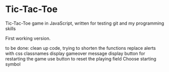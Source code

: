 # Tic-Tac-Toe
Tic-Tac-Toe game in JavaScript, written for testing git and my programming skills

First working version. 

to be done:
clean up code, trying to shorten the functions
replace alerts with css classnames
display gameover message
display button for restarting the game
use button to reset the playing field
Choose starting symbol